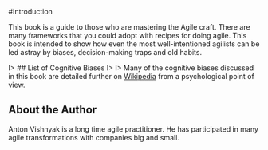 #Introduction

This book is a guide to those who are mastering the Agile craft.  There are many frameworks that you could adopt with recipes for doing agile.  This book is intended to show how even the most well-intentioned agilists can be led astray by biases, decision-making traps and old habits.

I> ## List of Cognitive Biases
I>
I> Many of the cognitive biases discussed in this book are detailed further on [Wikipedia](http://en.wikipedia.org/wiki/List_of_cognitive_biases) from a psychological point of view.

## About the Author

Anton Vishnyak is a long time agile practitioner.  He has participated in many agile transformations with companies big and small.
